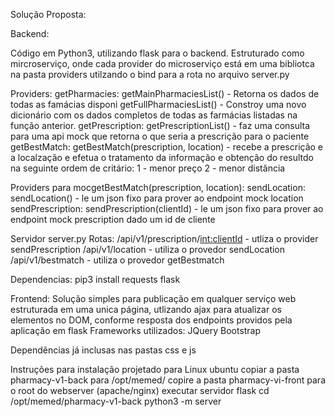 Solução Proposta:<br>

Backend:

Código em Python3, utilizando flask para o backend.
Estruturado como mircroserviço, onde cada provider do microserviço está em uma bibliotca na pasta providers utilzando
o bind para a rota no arquivo server.py

Providers:
getPharmacies:
  getMainPharmaciesList() - Retorna os dados de todas as famácias disponi
  getFullPharmaciesList() - Constroy uma novo dicionário com os dados completos de todas as farmácias listadas na função anterior.
getPrescription:
  getPrescriptionList() - faz uma consulta para uma api mock que retorna o que seria a prescrição para o paciente
getBestMatch:
  getBestMatch(prescription, location) - recebe a prescrição e a localzação e efetua o tratamento da informação e obtenção do
                                          resultdo na seguinte ordem de critário:
                                          1 - menor preço
                                          2 - menor distância
  
Providers para mocgetBestMatch(prescription, location):
  sendLocation:
    sendLocation() - le um json fixo para prover ao endpoint mock location
  sendPrescription:
    sendPrescription(clientId) - le um json fixo para prover ao endpoint mock prescription dado um id de cliente

Servidor
  server.py
    Rotas:  /api/v1/prescription/<int:clientId> - utliza o provider sendPrescription
            /api/v1/location - utiliza o provedor sendLocation
            /api/v1/bestmatch - utiliza o provedor getBestmatch

Dependencias:
  pip3 install requests flask
            
Frontend:
  Solução simples para publicação em qualquer serviço web estruturada em uma unica página, utlizando ajax para atualizar os
  elementos no DOM, conforme resposta dos endpoints providos pela aplicação em flask
  Frameworks utilizados:
  JQuery
  Bootstrap

Dependẽncias
  já inclusas nas pastas css e js

Instruções para instalação
  projetado para Linux ubuntu
  copiar a pasta pharmacy-v1-back para /opt/memed/
  copire a pasta pharmacy-vi-front para o root do webserver (apache/nginx)
  executar servidor flask
    cd /opt/memed/pharmacy-v1-back
    python3 -m server
  
    
